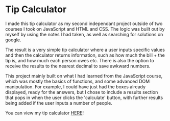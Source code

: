 # Tip Calculator

I made this tip calculator as my second independant project outside of two courses I took on JavaScript and HTML and CSS. The logic was built out by myself by using the notes I had taken, as well as searching for solutions on google.

The result is a very simple tip calculator where a user inputs specific values and then the calculator returns information, such as how much the bill + the tip is, and how much each person owes etc. There is also the option to receive the results to the nearest decimal to save awkward numbers.

This project mainly built on what I had learned from the JavaScript course, which was mostly the basics of functions, and some advanced DOM manipulation. For example, I could have just had the boxes already displayed, ready for the answers, but I chose to include a results section that pops in when the user clicks the 'calculate' button, with further results being added if the user inputs a number of people.

You can view my tip calculator [HERE](https://tip-calcpal.netlify.app/)!
